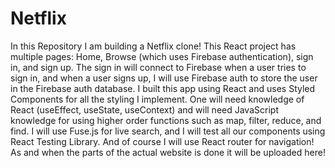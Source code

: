 # Netflix
In this Repository I am building a Netflix clone! This React project has multiple pages: Home, Browse (which uses Firebase authentication), sign in, and sign up. The sign in will connect to Firebase when a user tries to sign in, and when a user signs up, I will use Firebase auth to store the user in the Firebase auth database. I built this app using React and uses Styled Components for all the styling I implement. One will need knowledge of React (useEffect, useState, useContext) and will need JavaScript knowledge for using higher order functions such as map, filter, reduce, and find. I will use Fuse.js for live search, and I will test all our components using React Testing Library. And of course I will use React router for navigation! As and when the parts of the actual website is done it will be uploaded here!
